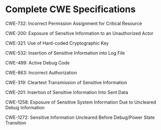 

# Complete CWE Specifications

CWE-732: Incorrect Permission Assignment for Critical Resource

CWE-200: Exposure of Sensitive Information to an Unauthorized Actor

CWE-321: Use of Hard-coded Cryptographic Key

CWE-532: Insertion of Sensitive Information into Log File

CWE-489: Active Debug Code

CWE-863: Incorrect Authorization

CWE-319: Cleartext Transmission of Sensitive Information

CWE-201: Insertion of Sensitive Information Into Sent Data

CWE-1258: Exposure of Sensitive System Information Due to Uncleared Debug Information

CWE-1272: Sensitive Information Uncleared Before Debug/Power State Transition